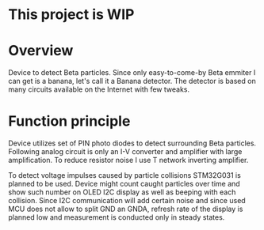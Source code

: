 # This project is WIP

# Overview
Device to detect Beta particles. Since only easy-to-come-by Beta emmiter I can get is a banana, let's call it a Banana detector.
The detector is based on many circuits available on the Internet with few tweaks.

# Function principle
Device utilizes set of PIN photo diodes to detect surrounding Beta particles. 
Following analog circuit is only an I-V converter and amplifier with large amplification.
To reduce resistor noise I use T network inverting amplifier.

To detect voltage impulses caused by particle collisions STM32G031 is planned to be used.
Device might count caught particles over time and show such number on OLED I2C display as well as beeping with each collision.
Since I2C communication will add certain noise and since used MCU does not allow to split GND an GNDA, refresh rate of the display is planned low and measurement is conducted only in steady states.
